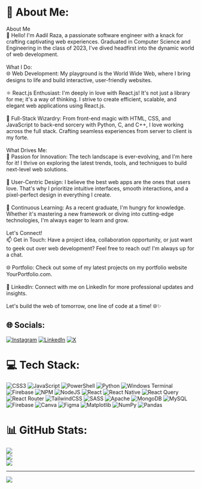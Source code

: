 # 💫 About Me:
 About Me<br>👋 Hello! I'm Aadil Raza, a passionate software engineer with a knack for crafting captivating web experiences. Graduated in Computer Science and Engineering in the class of 2023, I've dived headfirst into the dynamic world of web development.<br><br>What I Do:<br>🌐 Web Development: My playground is the World Wide Web, where I bring designs to life and build interactive, user-friendly websites.<br><br>⚛️ React.js Enthusiast: I'm deeply in love with React.js! It's not just a library for me; it's a way of thinking. I strive to create efficient, scalable, and elegant web applications using React.js.<br><br>🔧 Full-Stack Wizardry: From front-end magic with HTML, CSS, and JavaScript to back-end sorcery with Python, C, and C++, I love working across the full stack. Crafting seamless experiences from server to client is my forte.<br><br>What Drives Me:<br>🚀 Passion for Innovation: The tech landscape is ever-evolving, and I'm here for it! I thrive on exploring the latest trends, tools, and techniques to build next-level web solutions.<br><br>🌟 User-Centric Design: I believe the best web apps are the ones that users love. That's why I prioritize intuitive interfaces, smooth interactions, and a pixel-perfect design in everything I create.<br><br>🌱 Continuous Learning: As a recent graduate, I'm hungry for knowledge. Whether it's mastering a new framework or diving into cutting-edge technologies, I'm always eager to learn and grow.<br><br>Let's Connect!<br>📫 Get in Touch: Have a project idea, collaboration opportunity, or just want to geek out over web development? Feel free to reach out! I'm always up for a chat.<br><br>🌐 Portfolio: Check out some of my latest projects on my portfolio website YourPortfolio.com.<br><br>🔗 LinkedIn: Connect with me on LinkedIn for more professional updates and insights.<br><br>Let's build the web of tomorrow, one line of code at a time! 🌐✨


## 🌐 Socials:
[![Instagram](https://img.shields.io/badge/Instagram-%23E4405F.svg?logo=Instagram&logoColor=white)](https://instagram.com/aadilraza077) [![LinkedIn](https://img.shields.io/badge/LinkedIn-%230077B5.svg?logo=linkedin&logoColor=white)](https://linkedin.com/in/aadilraza077) [![X](https://img.shields.io/badge/X-black.svg?logo=X&logoColor=white)](https://x.com/aadilraza077) 

# 💻 Tech Stack:
![CSS3](https://img.shields.io/badge/css3-%231572B6.svg?style=for-the-badge&logo=css3&logoColor=white) ![JavaScript](https://img.shields.io/badge/javascript-%23323330.svg?style=for-the-badge&logo=javascript&logoColor=%23F7DF1E) ![PowerShell](https://img.shields.io/badge/PowerShell-%235391FE.svg?style=for-the-badge&logo=powershell&logoColor=white) ![Python](https://img.shields.io/badge/python-3670A0?style=for-the-badge&logo=python&logoColor=ffdd54) ![Windows Terminal](https://img.shields.io/badge/Windows%20Terminal-%234D4D4D.svg?style=for-the-badge&logo=windows-terminal&logoColor=white) ![Firebase](https://img.shields.io/badge/firebase-%23039BE5.svg?style=for-the-badge&logo=firebase) ![NPM](https://img.shields.io/badge/NPM-%23CB3837.svg?style=for-the-badge&logo=npm&logoColor=white) ![NodeJS](https://img.shields.io/badge/node.js-6DA55F?style=for-the-badge&logo=node.js&logoColor=white) ![React](https://img.shields.io/badge/react-%2320232a.svg?style=for-the-badge&logo=react&logoColor=%2361DAFB) ![React Native](https://img.shields.io/badge/react_native-%2320232a.svg?style=for-the-badge&logo=react&logoColor=%2361DAFB) ![React Query](https://img.shields.io/badge/-React%20Query-FF4154?style=for-the-badge&logo=react%20query&logoColor=white) ![React Router](https://img.shields.io/badge/React_Router-CA4245?style=for-the-badge&logo=react-router&logoColor=white) ![TailwindCSS](https://img.shields.io/badge/tailwindcss-%2338B2AC.svg?style=for-the-badge&logo=tailwind-css&logoColor=white) ![SASS](https://img.shields.io/badge/SASS-hotpink.svg?style=for-the-badge&logo=SASS&logoColor=white) ![Apache](https://img.shields.io/badge/apache-%23D42029.svg?style=for-the-badge&logo=apache&logoColor=white) ![MongoDB](https://img.shields.io/badge/MongoDB-%234ea94b.svg?style=for-the-badge&logo=mongodb&logoColor=white) ![MySQL](https://img.shields.io/badge/mysql-%2300000f.svg?style=for-the-badge&logo=mysql&logoColor=white) ![Firebase](https://img.shields.io/badge/Firebase-039BE5?style=for-the-badge&logo=Firebase&logoColor=white) ![Canva](https://img.shields.io/badge/Canva-%2300C4CC.svg?style=for-the-badge&logo=Canva&logoColor=white) ![Figma](https://img.shields.io/badge/figma-%23F24E1E.svg?style=for-the-badge&logo=figma&logoColor=white) ![Matplotlib](https://img.shields.io/badge/Matplotlib-%23ffffff.svg?style=for-the-badge&logo=Matplotlib&logoColor=black) ![NumPy](https://img.shields.io/badge/numpy-%23013243.svg?style=for-the-badge&logo=numpy&logoColor=white) ![Pandas](https://img.shields.io/badge/pandas-%23150458.svg?style=for-the-badge&logo=pandas&logoColor=white)
# 📊 GitHub Stats:
![](https://github-readme-stats.vercel.app/api?username=aadilraza077&theme=dark&hide_border=false&include_all_commits=false&count_private=true)<br/>
![](https://github-readme-streak-stats.herokuapp.com/?user=aadilraza077&theme=dark&hide_border=false)<br/>
![](https://github-readme-stats.vercel.app/api/top-langs/?username=aadilraza077&theme=dark&hide_border=false&include_all_commits=false&count_private=true&layout=compact)

---
[![](https://visitcount.itsvg.in/api?id=aadilraza077&icon=0&color=0)](https://visitcount.itsvg.in)

<!-- Proudly created with GPRM ( https://gprm.itsvg.in ) -->

